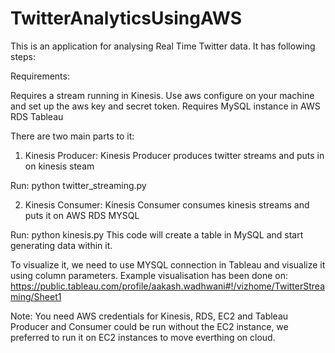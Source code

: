 # TwitterAnalyticsUsingAWS
This is an application for analysing Real Time Twitter data. It has following steps:

 Requirements: 
 
 Requires a stream running in Kinesis.
 Use aws configure on your machine and set up the aws key and secret token.
 Requires MySQL instance in AWS RDS
 Tableau
 
 There are two main parts to it:
 
1) Kinesis Producer:
Kinesis Producer produces twitter streams and puts in on kinesis steam

Run: python twitter_streaming.py

2) Kinesis Consumer:
Kinesis Consumer consumes kinesis streams and puts it on AWS RDS MYSQL

Run: python kinesis.py
This code will create a table in MySQL and start generating data within it.

To visualize it, we need to use MYSQL connection in Tableau and visualize it using column parameters.
Example visualisation has been done on:
https://public.tableau.com/profile/aakash.wadhwani#!/vizhome/TwitterStreaming/Sheet1

Note: You need AWS credentials for Kinesis, RDS, EC2 and Tableau
Producer and Consumer could be run without the EC2 instance, we preferred to run it on EC2 instances to move everthing on cloud.

 

